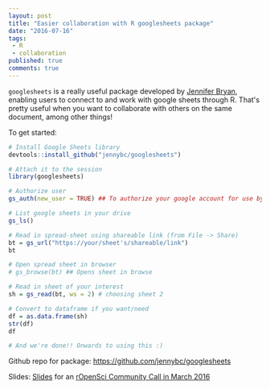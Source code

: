 ```yaml
---
layout: post
title: "Easier collaboration with R googlesheets package"
date: "2016-07-16"
tags:
 - R
 - collaboration
published: true
comments: true
---
```


`googlesheets` is a really useful package developed by [Jennifer Bryan](https://twitter.com/JennyBryan), enabling users to connect to and work with google sheets through R. That's pretty useful when you want to collaborate with others on the same document, among other things!

To get started:


```r
# Install Google Sheets library
devtools::install_github("jennybc/googlesheets")

# Attach it to the session
library(googlesheets)

# Authorize user
gs_auth(new_user = TRUE) ## To authorize your google account for use by googlesheets

# List google sheets in your drive
gs_ls()

# Read in spread-sheet using shareable link (from File -> Share)
bt = gs_url("https://your/sheet's/shareable/link")
bt

# Open spread sheet in browser
# gs_browse(bt) ## Opens sheet in browse

# Read in sheet of your interest
sh = gs_read(bt, ws = 2) # choosing sheet 2

# Convert to dataframe if you want/need
df = as.data.frame(sh)
str(df)
df

# And we're done!! Onwards to using this :) 
```
 
Github repo for package: https://github.com/jennybc/googlesheets

Slides:  [Slides](https://speakerdeck.com/jennybc/googlesheets-1) for an [rOpenSci Community Call in March 2016](https://github.com/ropensci/commcalls/issues/9)

